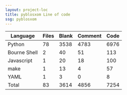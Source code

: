 ```yaml
---
layout: project-loc
title: pyblosxom Line of code
ssg: pyblosxom
---
```

<div class="table-responsive">
<table class="table">
<thead><tr>
<th>Language</th>
<th>Files</th>
<th>Blank</th>
<th>Comment</th>
<th>Code</th>
</tr></thead><tbody>
<tr><td>Python</td><td> 78</td><td> 3538</td><td> 4783</td><td> 6976</td></tr>
<tr><td>Bourne Shell</td><td> 2</td><td> 40</td><td> 51</td><td> 113</td></tr>
<tr><td>Javascript</td><td> 1</td><td> 20</td><td> 18</td><td> 100</td></tr>
<tr><td>make</td><td> 1</td><td> 13</td><td> 4</td><td> 57</td></tr>
<tr><td>YAML</td><td> 1</td><td> 3</td><td> 0</td><td> 8</td></tr>
<tr><td>Total</td><td>83</td><td>3614</td><td>4856</td><td>7254</td></tr>
</tbody></table></div>
